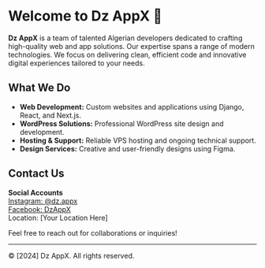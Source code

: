 # Welcome to Dz AppX 🚀

**Dz AppX** is a team of talented Algerian developers dedicated to crafting high-quality web and app solutions. Our expertise spans a range of modern technologies. We focus on delivering clean, efficient code and innovative digital experiences tailored to your needs.

## What We Do

- **Web Development:** Custom websites and applications using Django, React, and Next.js.
- **WordPress Solutions:** Professional WordPress site design and development.
- **Hosting & Support:** Reliable VPS hosting and ongoing technical support.
- **Design Services:** Creative and user-friendly designs using Figma.

## Contact Us

**Social Accounts**  
[Instagram: @dz.appx](https://www.instagram.com/dz.appx)  
[Facebook: DzAppX](https://www.facebook.com/profile.php?id=61558928312411)  
Location: [Your Location Here]

Feel free to reach out for collaborations or inquiries!

---

© [2024] Dz AppX. All rights reserved.
